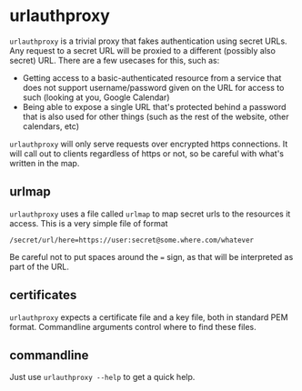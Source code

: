 urlauthproxy
============

`urlauthproxy` is a trivial proxy that fakes authentication using secret URLs.
Any request to a secret URL will be proxied to a different (possibly also secret)
URL. There are a few usecases for this, such as:

* Getting access to a basic-authenticated resource from a service that does not
  support username/password given on the URL for access to such (looking at you,
  Google Calendar)
* Being able to expose a single URL that's protected behind a password that is also
  used for other things (such as the rest of the website, other calendars, etc)
  
`urlauthproxy` will only serve requests over encrypted https connections. It will
call out to clients regardless of https or not, so be careful with what's written
in the map.

urlmap
------
`urlauthproxy` uses a file called `urlmap` to map secret urls to the resources
it access. This is a very simple file of format

```
/secret/url/here=https://user:secret@some.where.com/whatever
```

Be careful not to put spaces around the `=` sign, as that will be interpreted
as part of the URL.

certificates
------------
`urlauthproxy` expects a certificate file and a key file, both in standard PEM
format. Commandline arguments control where to find these files.

commandline
-----------
Just use `urlauthproxy --help` to get a quick help.
